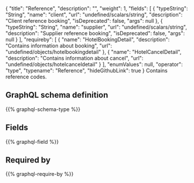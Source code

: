 {
  "title": "Reference",
  "description": "",
  "weight": 1,
  "fields": [
    {
      "typeString": "String",
      "name": "client",
      "url": "undefined/scalars/string",
      "description": "Client reference booking",
      "isDeprecated": false,
      "args": null
    },
    {
      "typeString": "String",
      "name": "supplier",
      "url": "undefined/scalars/string",
      "description": "Supplier reference booking",
      "isDeprecated": false,
      "args": null
    }
  ],
  "requireby": [
    {
      "name": "HotelBookingDetail",
      "description": "Contains information about booking",
      "url": "undefined/objects/hotelbookingdetail"
    },
    {
      "name": "HotelCancelDetail",
      "description": "Contains information about cancel",
      "url": "undefined/objects/hotelcanceldetail"
    }
  ],
  "enumValues": null,
  "operator": "type",
  "typename": "Reference",
  "hideGithubLink": true
}
Contains reference codes.
## GraphQL schema definition

{{% graphql-schema-type %}}

## Fields

{{% graphql-field %}}

## Required by

{{% graphql-require-by %}}
